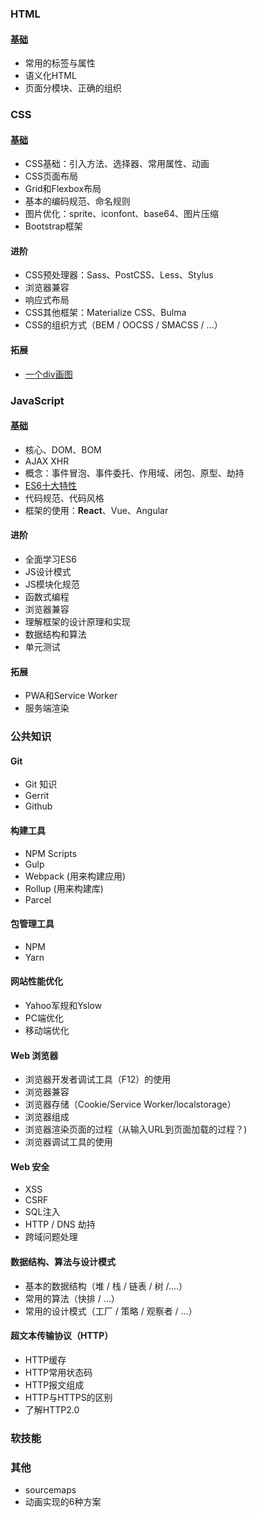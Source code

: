 ### HTML

#### [ 基础](curated-tutorial/basic-html.md)

+ 常用的标签与属性
+ 语义化HTML
+ 页面分模块、正确的组织

### CSS

#### [基础](curated-tutorial/basic-css.md)

+ CSS基础：引入方法、选择器、常用属性、动画
+ CSS页面布局
+ Grid和Flexbox布局
+ 基本的编码规范、命名规则
+ 图片优化：sprite、iconfont、base64、图片压缩
+ Bootstrap框架

#### 进阶

+ CSS预处理器：Sass、PostCSS、Less、Stylus
+ 浏览器兼容
+ 响应式布局
+ CSS其他框架：Materialize CSS、Bulma
+ CSS的组织方式（BEM / OOCSS / SMACSS / ...）

#### 拓展

+ [一个div画图](https://a.singlediv.com/)

### JavaScript

#### [基础](curated-tutorial/basic-javascript.md)

+ 核心、DOM、BOM
+ AJAX XHR
+ 概念：事件冒泡、事件委托、作用域、闭包、原型、劫持
+ [ES6十大特性](http://www.alloyteam.com/2016/03/es6-front-end-developers-will-have-to-know-the-top-ten-properties/)
+ 代码规范、代码风格
+ 框架的使用：**React**、Vue、Angular

#### 进阶

+ 全面学习ES6
+ JS设计模式
+ JS模块化规范
+ 函数式编程
+ 浏览器兼容
+ 理解框架的设计原理和实现
+ 数据结构和算法
+ 单元测试

#### 拓展

+ PWA和Service Worker
+ 服务端渲染

### 公共知识

#### Git

+ Git 知识
+ Gerrit
+ Github

#### 构建工具

+ NPM Scripts
+ Gulp
+ Webpack (用来构建应用)
+ Rollup (用来构建库)
+ Parcel
    
#### 包管理工具

+ NPM
+ Yarn
    
#### 网站性能优化

+ Yahoo军规和Yslow
+ PC端优化
+ 移动端优化

#### Web 浏览器

+ 浏览器开发者调试工具（F12）的使用
+ 浏览器兼容
+ 浏览器存储（Cookie/Service Worker/localstorage）
+ 浏览器组成
+ 浏览器渲染页面的过程（从输入URL到页面加载的过程？)
+ 浏览器调试工具的使用

#### Web 安全

+ XSS
+ CSRF
+ SQL注入
+ HTTP / DNS 劫持
+ 跨域问题处理

#### 数据结构、算法与设计模式
+ 基本的数据结构（堆 / 栈 / 链表 / 树 /....）
+ 常用的算法（快排 / ...）
+ 常用的设计模式（工厂 / 策略 / 观察者 / ...）

#### 超文本传输协议（HTTP）

+ HTTP缓存
+ HTTP常用状态码
+ HTTP报文组成
+ HTTP与HTTPS的区别
+ 了解HTTP2.0

### 软技能

### 其他

+ sourcemaps
+ 动画实现的6种方案
